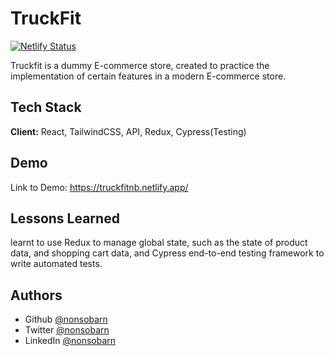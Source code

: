 
# TruckFit

[![Netlify Status](https://api.netlify.com/api/v1/badges/d9110c7c-726c-4e28-8d93-a1d4a2165e33/deploy-status)](https://app.netlify.com/sites/truckfitnb/deploys)

Truckfit is a dummy E-commerce store, created to practice the implementation of certain features in a modern E-commerce store.

## Tech Stack

**Client:** React, TailwindCSS, API, Redux, Cypress(Testing)




## Demo

Link to Demo:
https://truckfitnb.netlify.app/
## Lessons Learned

learnt to use Redux to manage global state, such as the state of product data, and shopping cart data, and Cypress end-to-end testing framework to write automated tests.


## Authors

- Github [@nonsobarn](https://www.github.com/nonsobarn)
- Twitter [@nonsobarn](https://www.twitter.com/nonsobarn)
- LinkedIn [@nonsobarn](https://www.linkedin.com/in/nonsobarn)

